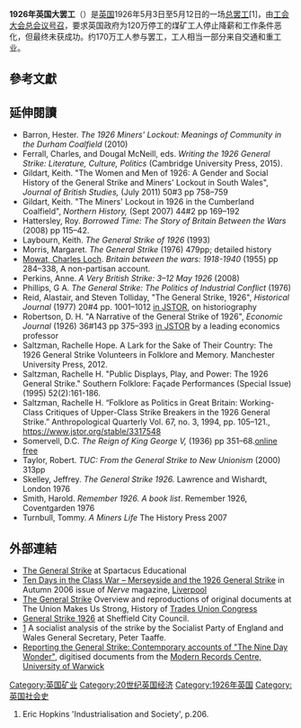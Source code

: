 **1926年英国大罢工**（）是[英国](https://zh.wikipedia.org/wiki/英国 "wikilink")1926年5月3日至5月12日的一场[总罢工](https://zh.wikipedia.org/wiki/总罢工 "wikilink")\[1\]，由[工会大会总会议号召](https://zh.wikipedia.org/wiki/工会大会 "wikilink")，要求英国政府为120万停工的煤矿工人停止降薪和工作条件恶化，但最终未获成功。约170万工人参与罢工，工人相当一部分来自交通和重工业。

## 參考文獻

## 延伸閱讀

  - Barron, Hester. *The 1926 Miners' Lockout: Meanings of Community in the Durham Coalfield* (2010)
  - Ferrall, Charles, and Dougal McNeill, eds. *Writing the 1926 General Strike: Literature, Culture, Politics* (Cambridge University Press, 2015).
  - Gildart, Keith. "The Women and Men of 1926: A Gender and Social History of the General Strike and Miners' Lockout in South Wales", *Journal of British Studies,* (July 2011) 50\#3 pp 758–759
  - Gildart, Keith. "The Miners' Lockout in 1926 in the Cumberland Coalfield", *Northern History,* (Sept 2007) 44\#2 pp 169–192
  - Hattersley, Roy. *Borrowed Time: The Story of Britain Between the Wars* (2008) pp 115–42.
  - Laybourn, Keith. *The General Strike of 1926* (1993)
  - Morris, Margaret. *The General Strike* (1976) 479pp; detailed history
  - [Mowat, Charles Loch](https://zh.wikipedia.org/wiki/Mowat,_Charles_Loch "wikilink"). *Britain between the wars: 1918-1940* (1955) pp 284–338, A non-partisan account.
  - Perkins, Anne. *A Very British Strike: 3–12 May 1926* (2008)
  - Phillips, G A. *The General Strike: The Politics of Industrial Conflict* (1976)
  - Reid, Alastair, and Steven Tolliday, "The General Strike, 1926", *Historical Journal* (1977) 20\#4 pp. 1001–1012 [in JSTOR](https://www.jstor.org/stable/2638422), on historiography
  - Robertson, D. H. "A Narrative of the General Strike of 1926", *Economic Journal* (1926) 36\#143 pp 375–393 [in JSTOR](https://www.jstor.org/stable/2959789) by a leading economics professor
  - Saltzman, Rachelle Hope. A Lark for the Sake of Their Country: The 1926 General Strike Volunteers in Folklore and Memory. Manchester University Press, 2012.
  - Saltzman, Rachelle H. "Public Displays, Play, and Power: The 1926 General Strike." Southern Folklore: Façade Performances (Special Issue) (1995) 52(2):161-186.
  - Saltzman, Rachelle H. “Folklore as Politics in Great Britain: Working-Class Critiques of Upper-Class Strike Breakers in the 1926 General Strike.” Anthropological Quarterly Vol. 67, no. 3, 1994, pp. 105–121., <https://www.jstor.org/stable/3317548>
  - Somervell, D.C. *The Reign of King George V,* (1936) pp 351–68.[online free](https://archive.org/details/in.ernet.dli.2015.176466)
  - Taylor, Robert. *TUC: From the General Strike to New Unionism* (2000) 313pp
  - Skelley, Jeffrey. *The General Strike 1926.* Lawrence and Wishardt, London 1976
  - Smith, Harold. *Remember 1926. A book list*. Remember 1926, Coventgarden 1976
  - Turnbull, Tommy. *A Miners Life* The History Press 2007

## 外部連結

  - [The General Strike](http://www.spartacus-educational.com/TUgeneral.htm) at Spartacus Educational
  - [Ten Days in the Class War – Merseyside and the 1926 General Strike](https://web.archive.org/web/20070224090246/http://www.catalystmedia.org.uk/issues/nerve9/general_strike.php) in Autumn 2006 issue of *Nerve* magazine, [Liverpool](https://zh.wikipedia.org/wiki/Liverpool "wikilink")
  - [The General Strike](http://www.unionhistory.info/generalstrike/index.php) Overview and reproductions of original documents at The Union Makes Us Strong, History of [Trades Union Congress](https://zh.wikipedia.org/wiki/Trades_Union_Congress "wikilink")
  - [General Strike 1926](https://web.archive.org/web/20110219053408/http://www.sheffield.gov.uk/libraries/archives-and-local-studies/publications/general-strike) at Sheffield City Council.
  - [1](http://www.socialistworld.net/doc/2247) A socialist analysis of the strike by the Socialist Party of England and Wales General Secretary, Peter Taaffe.
  - [Reporting the General Strike: Contemporary accounts of "The Nine Day Wonder"](http://www2.warwick.ac.uk/services/library/mrc/explorefurther/digital/gs), digitised documents from the [Modern Records Centre, University of Warwick](https://zh.wikipedia.org/wiki/Modern_Records_Centre,_University_of_Warwick "wikilink")

[Category:英国矿业](https://zh.wikipedia.org/wiki/Category:英国矿业 "wikilink") [Category:20世纪英国经济](https://zh.wikipedia.org/wiki/Category:20世纪英国经济 "wikilink") [Category:1926年英国](https://zh.wikipedia.org/wiki/Category:1926年英国 "wikilink") [Category:英国社会史](https://zh.wikipedia.org/wiki/Category:英国社会史 "wikilink")

1.  Eric Hopkins 'Industrialisation and Society', p.206.
